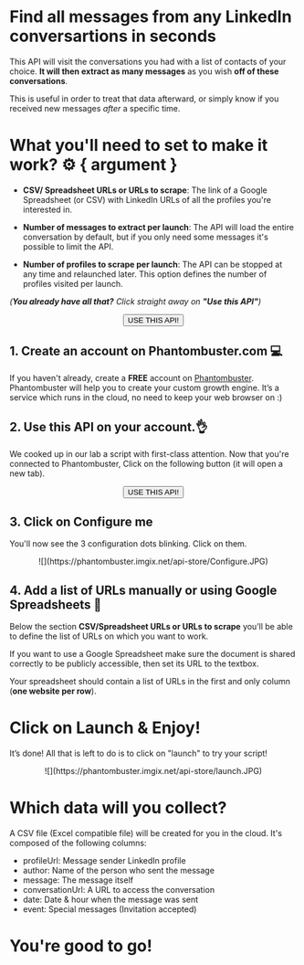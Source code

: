 # Find all messages from any LinkedIn conversartions in seconds

This API will visit the conversations you had with a list of contacts of your choice. **It will then extract as many messages** as you wish **off of these conversations**.

This is useful in order to treat that data afterward, or simply know if you received new messages *after* a specific time.

# What you'll need to set to make it work? ⚙️ { argument }
- **CSV/ Spreadsheet URLs or URLs to scrape**: The link of a Google Spreadsheet (or CSV) with LinkedIn URLs of all the profiles you're interested in.

- **Number of messages to extract per launch**: The API will load the entire conversation by default, but if you only need some messages it's possible to limit the API.

- **Number of profiles to scrape per launch**: The API can be stopped at any time and relaunched later. This option defines the number of profiles visited per launch.

_(**You already have all that?** Click straight away on **"Use this API"**)_

<center><button type="button" class="btn btn-warning callToAction" onclick="useThisApi()">USE THIS API!</button></center>

## 1. Create an account on Phantombuster.com 💻

If you haven't already, create a **FREE** account on [Phantombuster](https://phantombuster.com/register). Phantombuster will help you to create your custom growth engine. It’s a service which runs in the cloud, no need to keep your web browser on :)

## 2. Use this API on your account.👌

We cooked up in our lab a script with first-class attention.
Now that you're connected to Phantombuster, Click on the following button (it will open a new tab).

<center><button type="button" class="btn btn-warning callToAction" onclick="useThisApi()">USE THIS API!</button></center>

## 3. Click on **Configure me**

You'll now see the 3 configuration dots blinking. Click on them.

<center>![](https://phantombuster.imgix.net/api-store/Configure.JPG)</center>

## 4. Add a list of URLs manually or using Google Spreadsheets 📑

Below the section **CSV/Spreadsheet URLs or URLs to scrape** you’ll be able to define the list of URLs on which you want to work.

If you want to use a Google Spreadsheet make sure the document is shared correctly to be publicly accessible, then set its URL to the textbox.

Your spreadsheet should contain a list of URLs in the first and only column (**one website per row**).

# Click on Launch & Enjoy!

It’s done! All that is left to do is to click on "launch" to try your script!

<center>![](https://phantombuster.imgix.net/api-store/launch.JPG)</center>

# Which data will you collect?

A CSV file (Excel compatible file) will be created for you in the cloud. It's composed of the following columns:

- profileUrl: Message sender LinkedIn profile
- author: Name of the person who sent the message
- message: The message itself
- conversationUrl: A URL to access the conversation
- date: Date & hour when the message was sent
- event: Special messages (Invitation accepted)

# You're good to go!
